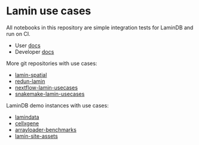 # Lamin use cases

All notebooks in this repository are simple integration tests for LaminDB and run on CI.

- User [docs](https://lamin.ai/docs/guide)
- Developer [docs](https://lamin-usecases-ddcd.netlify.app/)

More git repositories with use cases:

- [lamin-spatial](https://github.com/laminlabs/lamin-spatial)
- [redun-lamin](https://github.com/laminlabs/redun-lamin)
- [nextflow-lamin-usecases](https://github.com/laminlabs/nextflow-lamin-usecases)
- [snakemake-lamin-usecases](https://github.com/laminlabs/snakemake-lamin-usecases)

LaminDB demo instances with use cases:

- [lamindata](https://lamin.ai/laminlabs/lamindata)
- [cellxgene](https://lamin.ai/laminlabs/cellxgene)
- [arrayloader-benchmarks](https://lamin.ai/laminlabs/arrayloader-benchmarks)  
- [lamin-site-assets](https://lamin.ai/laminlabs/lamin-site-assets)

